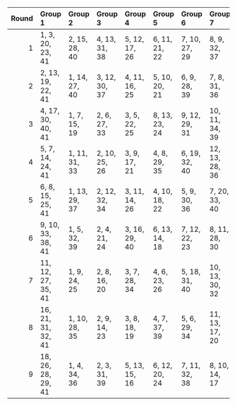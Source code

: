 |   Round | Group 1            | Group 2       | Group 3       | Group 4       | Group 5       | Group 6       | Group 7        | Group 8        | Group 9        | Group 10       |
|--------:|:-------------------|:--------------|:--------------|:--------------|:--------------|:--------------|:---------------|:---------------|:---------------|:---------------|
|       1 | 1, 3, 20, 23, 41   | 2, 15, 28, 40 | 4, 13, 31, 38 | 5, 12, 17, 26 | 6, 11, 21, 22 | 7, 10, 27, 29 | 8, 9, 32, 37   | 14, 16, 33, 36 | 18, 25, 30, 39 | 19, 24, 34, 35 |
|       2 | 2, 13, 19, 22, 41  | 1, 14, 27, 40 | 3, 12, 30, 37 | 4, 11, 16, 25 | 5, 10, 20, 21 | 6, 9, 28, 39  | 7, 8, 31, 36   | 15, 26, 32, 35 | 17, 24, 29, 38 | 18, 23, 33, 34 |
|       3 | 4, 17, 30, 40, 41  | 1, 7, 15, 19  | 2, 6, 27, 33  | 3, 5, 22, 25  | 8, 13, 23, 24 | 9, 12, 29, 31 | 10, 11, 34, 39 | 14, 20, 28, 32 | 16, 18, 35, 38 | 21, 26, 36, 37 |
|       4 | 5, 7, 14, 24, 41   | 1, 11, 31, 33 | 2, 10, 25, 26 | 3, 9, 17, 21  | 4, 8, 29, 35  | 6, 19, 32, 40 | 12, 13, 28, 36 | 15, 23, 38, 39 | 16, 22, 30, 34 | 18, 20, 27, 37 |
|       5 | 6, 8, 15, 25, 41   | 1, 13, 29, 37 | 2, 12, 32, 34 | 3, 11, 14, 26 | 4, 10, 18, 22 | 5, 9, 30, 36  | 7, 20, 33, 40  | 16, 24, 27, 39 | 17, 23, 31, 35 | 19, 21, 28, 38 |
|       6 | 9, 10, 33, 38, 41  | 1, 5, 32, 39  | 2, 4, 21, 24  | 3, 16, 29, 40 | 6, 13, 14, 18 | 7, 12, 22, 23 | 8, 11, 28, 30  | 15, 17, 34, 37 | 19, 26, 27, 31 | 20, 25, 35, 36 |
|       7 | 11, 12, 27, 35, 41 | 1, 9, 24, 25  | 2, 8, 16, 20  | 3, 7, 28, 34  | 4, 6, 23, 26  | 5, 18, 31, 40 | 10, 13, 30, 32 | 14, 22, 37, 38 | 15, 21, 29, 33 | 17, 19, 36, 39 |
|       8 | 16, 21, 31, 32, 41 | 1, 10, 28, 35 | 2, 9, 14, 23  | 3, 8, 18, 19  | 4, 7, 37, 39  | 5, 6, 29, 34  | 11, 13, 17, 20 | 12, 25, 38, 40 | 15, 22, 27, 36 | 24, 26, 30, 33 |
|       9 | 18, 26, 28, 29, 41 | 1, 4, 34, 36  | 2, 3, 31, 39  | 5, 13, 15, 16 | 6, 12, 20, 24 | 7, 11, 32, 38 | 8, 10, 14, 17  | 9, 22, 35, 40  | 19, 25, 33, 37 | 21, 23, 27, 30 |